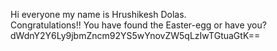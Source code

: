 Hi everyone my name is Hrushikesh Dolas.  
Congratulations!! You have found the Easter-egg or have you?
dWdnY2Y6Ly9jbmZncm92YS5wYnovZW5qLzIwTGtuaGtK==